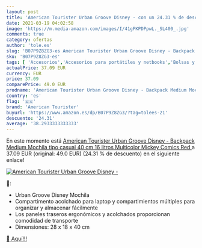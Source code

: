 ```yaml
---
layout: post
title: 'American Tourister Urban Groove Disney - con un 24.31 % de descuento'
date: 2021-03-19 04:02:58
image: 'https://m.media-amazon.com/images/I/41gPKPDPpwL._SL400_.jpg'
comments: true
category: ofertas
author: 'tole.es'
slug: 'B07P9Z8ZG3-es American Tourister Urban Groove Disney - Backpack Medium...'
sku: 'B07P9Z8ZG3-es'
tags: [ 'Accesorios','Accesorios para portátiles y netbooks','Bolsas y fundas para portátiles y netbooks','Informática','Mochilas para portátiles y netbooks','american tourister','backpack','mochila', ]
actualPrice: 37.09 EUR
currency: EUR
price: 37.09
comparePrice: 49.0 EUR
prodname: 'American Tourister Urban Groove Disney - Backpack Medium Mochila tipo casual  40 cm  16 litros  Multicolor  Mickey Comics Red '
country: 'es'
flag: '🇪🇸'
brand: 'American Tourister'
buyurl: 'https://www.amazon.es/dp/B07P9Z8ZG3/?tag=tolees-21'
descuento: '24.31'
average: '38.2933333333333'
---
```


En este momento está [American Tourister Urban Groove Disney - Backpack Medium Mochila tipo casual  40 cm  16 litros  Multicolor  Mickey Comics Red ](https://www.amazon.es/dp/B07P9Z8ZG3/?tag=tolees-21) a 37.09 EUR (original: 49.0 EUR) (24.31 %  de descuento) en el siguiente enlace!

[![American Tourister Urban Groove Disney -](https://m.media-amazon.com/images/I/41gPKPDPpwL._SL400_.jpg)](https://www.amazon.es/dp/B07P9Z8ZG3/?tag=tolees-21)

🔎:

- Urban Groove Disney Mochila
- Compartimento acolchado para laptop y compartimientos múltiples para organizar y almacenar fácilmente
- Los paneles traseros ergonómicos y acolchados proporcionan comodidad de transporte
- Dimensiones: 28 x 18 x 40 cm

[🛒 Aquí!!!](https://www.amazon.es/dp/B07P9Z8ZG3/?tag=tolees-21)
